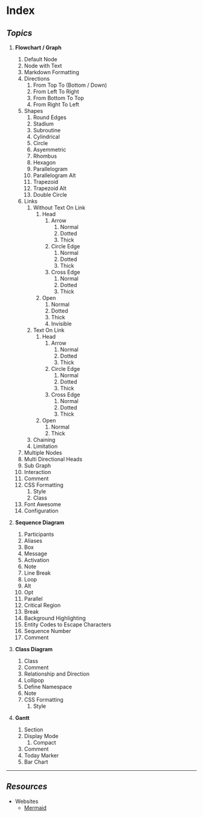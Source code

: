 # Index

## _Topics_

1. **Flowchart / Graph**
    1. Default Node
    2. Node with Text
    3. Markdown Formatting
    4. Directions
        1. From Top To (Bottom / Down)
        2. From Left To Right
        3. From Bottom To Top
        4. From Right To Left
    5. Shapes
        1. Round Edges
        2. Stadium
        3. Subroutine
        4. Cylindrical
        5. Circle
        6. Asyemmetric
        7. Rhombus
        8. Hexagon
        9. Parallelogram
        10. Parallelogram Alt
        11. Trapezoid
        12. Trapezoid Alt
        13. Double Circle
    6. Links
        1. Without Text On Link
            1. Head
                1. Arrow
                    1. Normal
                    2. Dotted
                    3. Thick
                2. Circle Edge
                    1. Normal
                    2. Dotted
                    3. Thick
                3. Cross Edge
                    1. Normal
                    2. Dotted
                    3. Thick
            2. Open
                1. Normal
                2. Dotted
                3. Thick
                4. Invisible
        2. Text On Link
            1. Head
                1. Arrow
                    1. Normal
                    2. Dotted
                    3. Thick
                2. Circle Edge
                    1. Normal
                    2. Dotted
                    3. Thick
                3. Cross Edge
                    1. Normal
                    2. Dotted
                    3. Thick
            2. Open
                1. Normal
                2. Thick
        3. Chaining
        4. Limitation
    7. Multiple Nodes
    8. Multi Directional Heads
    9. Sub Graph
    10. Interaction
    11. Comment
    12. CSS Formatting
        1. Style
        2. Class
    13. Font Awesome
    14. Configuration

2. **Sequence Diagram**
    1. Participants
    2. Aliases
    3. Box
    4. Message
    5. Activation
    6. Note
    7. Line Break
    8. Loop
    9. Alt
    10. Opt
    11. Parallel
    12. Critical Region
    13. Break
    14. Background Highlighting
    15. Entity Codes to Escape Characters
    16. Sequence Number
    17. Comment

3. **Class Diagram**
    1. Class
    2. Comment
    3. Relationship and Direction
    4. Lollipop
    5. Define Namespace
    6. Note
    7. CSS Formatting
        1. Style

4. **Gantt**
    1. Section
    2. Display Mode
        1. Compact
    3. Comment
    4. Today Marker
    5. Bar Chart

---

## _Resources_

- Websites
    - [Mermaid](https://mermaid.js.org)